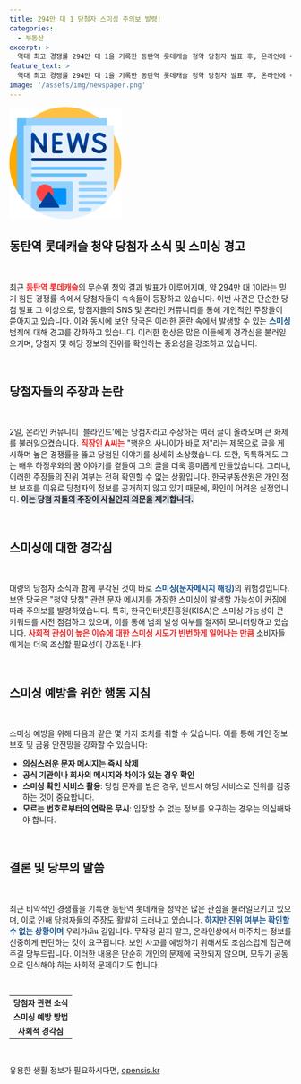 ```yaml
---
title: 294만 대 1 당첨자 스미싱 주의보 발령!
categories:
  - 부동산
excerpt: >
  역대 최고 경쟁률 294만 대 1을 기록한 동탄역 롯데캐슬 청약 당첨자 발표 후, 온라인에 수많은 당첨자 주장 글이 쏟아졌다. 그러나 일부 글은 조작 가능성이 제기되며 보안당국이 스미싱 경계령을 발령했다. 진짜 행운의 주인공은 누구일까?
feature_text: >
  역대 최고 경쟁률 294만 대 1을 기록한 동탄역 롯데캐슬 청약 당첨자 발표 후, 온라인에 수많은 당첨자 주장 글이 쏟아졌다. 그러나 일부 글은 조작 가능성이 제기되며 보안당국이 스미싱 경계령을 발령했다. 진짜 행운의 주인공은 누구일까?
image: '/assets/img/newspaper.png'
---
```


<p><img src="/assets/img/newspaper.png" alt="kimp 속보" /></p>

<h2 data-ke-size="size26">동탄역 롯데캐슬 청약 당첨자 소식 및 스미싱 경고</h2>

<p data-ke-size="size16">&nbsp;</p>

<p>최근 <b><span style="color: #ee2323;">동탄역 롯데캐슬</span></b>의 무순위 청약 결과 발표가 이루어지며, 약 294만 대 1이라는 믿기 힘든 경쟁률 속에서 당첨자들이 속속들이 등장하고 있습니다. 이번 사건은 단순한 당첨 발표 그 이상으로, 당첨자들의 SNS 및 온라인 커뮤니티를 통해 개인적인 주장들이 쏟아지고 있습니다. 이와 동시에 보안 당국은 이러한 혼란 속에서 발생할 수 있는 <b><span style="color: #1a5490;">스미싱</span></b> 범죄에 대해 경고를 강화하고 있습니다. 이러한 현상은 많은 이들에게 경각심을 불러일으키며, 당첨자 및 해당 정보의 진위를 확인하는 중요성을 강조하고 있습니다.</p>

<p data-ke-size="size16">&nbsp;</p>

<h2 data-ke-size="size26">당첨자들의 주장과 논란</h2>

<p data-ke-size="size16">&nbsp;</p>

<p>2일, 온라인 커뮤니티 '블라인드'에는 당첨자라고 주장하는 여러 글이 올라오며 큰 화제를 불러일으켰습니다. <b><span style="color: #ee2323;">직장인 A씨는</span></b> "행운의 사나이가 바로 저"라는 제목으로 글을 게시하며 높은 경쟁률을 뚫고 당첨된 이야기를 상세히 소상했습니다. 또한, 독특하게도 그는 배우 하정우와의 꿈 이야기를 곁들여 그의 글을 더욱 흥미롭게 만들었습니다. 그러나, 이러한 주장들의 진위 여부는 전혀 확인할 수 없는 상황입니다. 한국부동산원은 개인 정보 보호를 이유로 당첨자의 정보를 공개하지 않고 있기 때문에, 확인이 어려운 실정입니다. <b><span style="background-color: #21538527;">이는 당첨 자들의 주장이 사실인지 의문을 제기합니다.</span></b></p>

<p data-ke-size="size16">&nbsp;</p>

<h2 data-ke-size="size26">스미싱에 대한 경각심</h2>

<p data-ke-size="size16">&nbsp;</p>

<p>대량의 당첨자 소식과 함께 부각된 것이 바로 <b><span style="color: #1a5490;">스미싱(문자메시지 해킹)</span></b>의 위험성입니다. 보안 당국은 "청약 당첨" 관련 문자 메시지를 가장한 스미싱이 발생할 가능성이 커짐에 따라 주의보를 발령하였습니다. 특히, 한국인터넷진흥원(KISA)은 스미싱 가능성이 큰 키워드를 사전 점검하고 있으며, 이를 통해 범죄 발생 여부를 철저히 모니터링하고 있습니다. <b><span style="color: #ee2323;">사회적 관심이 높은 이슈에 대한 스미싱 시도가 빈번하게 일어나는 만큼</span></b> 소비자들에게는 더욱 조심할 필요성이 강조됩니다.</p>

<p data-ke-size="size16">&nbsp;</p>

<h2 data-ke-size="size26">스미싱 예방을 위한 행동 지침</h2>

<p data-ke-size="size16">&nbsp;</p>

<p>스미싱 예방을 위해 다음과 같은 몇 가지 조치를 취할 수 있습니다. 이를 통해 개인 정보 보호 및 금융 안전망을 강화할 수 있습니다:</p>

<ul>
    <li><b>의심스러운 문자 메시지는 즉시 삭제</b></li>
    <li><b>공식 기관이나 회사의 메시지와 차이가 있는 경우 확인</b></li>
    <li><b>스미싱 확인 서비스 활용</b>: 당첨 문자를 받은 경우, 반드시 해당 서비스로 진위를 검증하는 것이 중요합니다.</li>
    <li><b>모르는 번호로부터의 연락은 무시</b>: 입장할 수 없는 정보를 요구하는 경우는 의심해봐야 합니다.</li>
</ul>

<p data-ke-size="size16">&nbsp;</p>

<h2 data-ke-size="size26">결론 및 당부의 말씀</h2>

<p data-ke-size="size16">&nbsp;</p>

<p>최근 비약적인 경쟁률을 기록한 동탄역 롯데캐슬 청약은 많은 관심을 불러일으키고 있으며, 이로 인해 당첨자들의 주장도 활발히 드러나고 있습니다. <b><span style="color: #1a5490;">하지만 진위 여부는 확인할 수 없는 상황이며</span></b> 우리가เดิน 길입니다. 무작정 믿지 말고, 온라인상에서 마주치는 정보를 신중하게 판단하는 것이 요구됩니다. 보안 사고를 예방하기 위해서도 조심스럽게 접근해 주길 당부드립니다. 이러한 내용은 단순히 개인의 문제에 국한되지 않으며, 모두가 공동으로 인식해야 하는 사회적 문제이기도 합니다.</p>

<p data-ke-size="size16">&nbsp;</p>

<table style="border-collapse: collapse; width: 100%;">
    <tr>
        <td style="text-align: center; height: 17px;"><b>당첨자 관련 소식</b></td>
    </tr>
    <tr>
        <td style="text-align: center; height: 17px;"><b>스미싱 예방 방법</b></td>
    </tr>
    <tr>
        <td style="text-align: center; height: 17px;"><b>사회적 경각심</b></td>
    </tr>
</table>

<p data-ke-size="size16">&nbsp;</p>
유용한 생활 정보가 필요하시다면, <a href="https://opensis.kr" rel="dofollow">opensis.kr</a>


